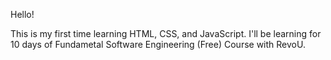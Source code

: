 Hello!

This is my first time learning HTML, CSS, and JavaScript.
I'll be learning for 10 days of Fundametal Software Engineering (Free) Course with RevoU.
